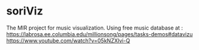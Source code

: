 # soriViz
The MIR project for music visualization. Using free music database at : https://labrosa.ee.columbia.edu/millionsong/pages/tasks-demos#datavizu
https://www.youtube.com/watch?v=05kNZXlvi-Q

